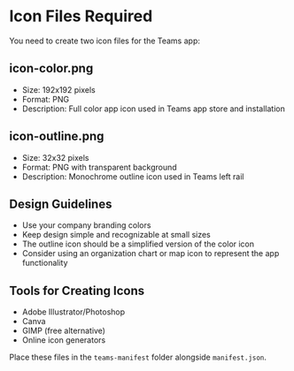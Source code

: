 # Icon Files Required

You need to create two icon files for the Teams app:

## icon-color.png
- Size: 192x192 pixels
- Format: PNG
- Description: Full color app icon used in Teams app store and installation

## icon-outline.png  
- Size: 32x32 pixels
- Format: PNG with transparent background
- Description: Monochrome outline icon used in Teams left rail

## Design Guidelines
- Use your company branding colors
- Keep design simple and recognizable at small sizes
- The outline icon should be a simplified version of the color icon
- Consider using an organization chart or map icon to represent the app functionality

## Tools for Creating Icons
- Adobe Illustrator/Photoshop
- Canva
- GIMP (free alternative)
- Online icon generators

Place these files in the `teams-manifest` folder alongside `manifest.json`.
